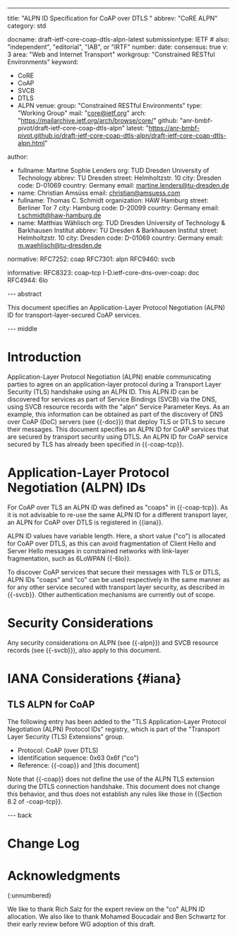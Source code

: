 ---
title: "ALPN ID Specification for CoAP over DTLS "
abbrev: "CoRE ALPN"
category: std

docname: draft-ietf-core-coap-dtls-alpn-latest
submissiontype: IETF  # also: "independent", "editorial", "IAB", or "IRTF"
number:
date:
consensus: true
v: 3
area: "Web and Internet Transport"
workgroup: "Constrained RESTful Environments"
keyword:
 - CoRE
 - CoAP
 - SVCB
 - DTLS
 - ALPN
venue:
    group: "Constrained RESTful Environments"
    type: "Working Group"
    mail: "core@ietf.org"
    arch: "https://mailarchive.ietf.org/arch/browse/core/"
    github: "anr-bmbf-pivot/draft-ietf-core-coap-dtls-alpn"
    latest: "https://anr-bmbf-pivot.github.io/draft-ietf-core-coap-dtls-alpn/draft-ietf-core-coap-dtls-alpn.html"

author:
 -  fullname: Martine Sophie Lenders
    org: TUD Dresden University of Technology
    abbrev: TU Dresden
    street: Helmholtzstr. 10
    city: Dresden
    code: D-01069
    country: Germany
    email: martine.lenders@tu-dresden.de
 -  name: Christian Amsüss
    email: christian@amsuess.com
 -  fullname: Thomas C. Schmidt
    organization: HAW Hamburg
    street: Berliner Tor 7
    city: Hamburg
    code: D-20099
    country: Germany
    email: t.schmidt@haw-hamburg.de
 -  name: Matthias Wählisch
    org: TUD Dresden University of Technology & Barkhausen Institut
    abbrev: TU Dresden & Barkhausen Institut
    street: Helmholtzstr. 10
    city: Dresden
    code: D-01069
    country: Germany
    email: m.waehlisch@tu-dresden.de

normative:
  RFC7252: coap
  RFC7301: alpn
  RFC9460: svcb

informative:
  RFC8323: coap-tcp
  I-D.ietf-core-dns-over-coap: doc
  RFC4944: 6lo

--- abstract

This document specifies an Application-Layer Protocol Negotiation (ALPN) ID for
transport-layer-secured CoAP services.

--- middle

# Introduction

Application-Layer Protocol Negotiation (ALPN) enable communicating parties to agree on an application-layer protocol during a Transport Layer Security (TLS) handshake using an ALPN ID.
This ALPN ID can be discovered for services as part of Service Bindings (SVCB) via the DNS, using SVCB resource records with the "alpn" Service Parameter Keys.
As an example, this information can be obtained as part of the discovery of DNS over CoAP (DoC) servers (see {{-doc}}) that deploy TLS or DTLS to secure their messages.
This document specifies an ALPN ID for CoAP services that are secured by transport security using DTLS.
An ALPN ID for CoAP service secured by TLS has already been specified in {{-coap-tcp}}.

# Application-Layer Protocol Negotiation (ALPN) IDs

For CoAP over TLS an ALPN ID was defined as "coaps" in {{-coap-tcp}}.
As it is not advisable to re-use the same ALPN ID for a different transport layer, an ALPN for
CoAP over DTLS is registered in {{iana}}.

ALPN ID values have variable length.
Here, a short value ("co") is allocated for CoAP over DTLS, as this can avoid fragmentation of Client Hello and Server Hello messages in constrained networks with link-layer fragmentation, such as 6LoWPAN {{-6lo}}.

To discover CoAP services that secure their messages with TLS or DTLS, ALPN IDs "coaps" and "co" can be used respectively in
the same manner as for any other service secured with transport layer security, as
described in {{-svcb}}.
Other authentication mechanisms are currently out of scope.

# Security Considerations

Any security considerations on ALPN (see {{-alpn}}) and SVCB resource records (see {{-svcb}}), also
apply to this document.

# IANA Considerations {#iana}

## TLS ALPN for CoAP

The following entry has been added to the "TLS Application-Layer Protocol Negotiation (ALPN) Protocol IDs" registry, which is part of the "Transport Layer Security (TLS) Extensions" group.

* Protocol: CoAP (over DTLS)
* Identification sequence: 0x63 0x6f ("co")
* Reference: {{-coap}} and \[this document\]

Note that {{-coap}} does not define the use of the ALPN TLS extension during the DTLS connection handshake.
This document does not change this behavior, and thus does not establish any rules like those in {{Section 8.2 of -coap-tcp}}.


--- back

# Change Log


# Acknowledgments
{:unnumbered}

We like to thank Rich Salz for the expert review on the "co" ALPN ID allocation.
We also like to thank Mohamed Boucadair and Ben Schwartz for their early review before WG adoption
of this draft.

